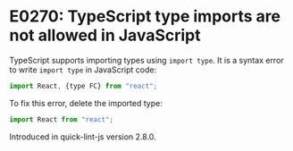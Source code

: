 # E0270: TypeScript type imports are not allowed in JavaScript

TypeScript supports importing types using `import type`. It is a syntax error to
write `import type` in JavaScript code:

```javascript
import React, {type FC} from "react";
```

To fix this error, delete the imported type:

```javascript
import React from "react";
```

Introduced in quick-lint-js version 2.8.0.
